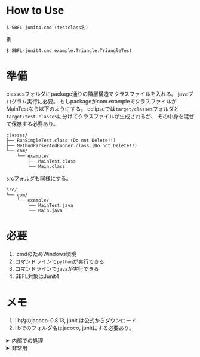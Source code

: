 # How to Use

``` console
$ SBFL-junit4.cmd (testclass名)
```

例
```console
$ SBFL-junit4.cmd example.Triangle.TriangleTest
```

# 準備

classesフォルダにpackage通りの階層構造でクラスファイルを入れる。
javaプログラム実行に必要。
もしpackageがcom.exampleでクラスファイルがMainTestなら以下のようにする。
eclipseでは`target/classes`フォルダと`target/test-classes`に分けてクラスファイルが生成されるが、
その中身を混ぜて保存する必要あり。

```
classes/
├── RunSingleTest.class (Do not Delete!!)
├── MethodParserAndRunner.class (Do not Delete!!)
└── com/
    └── example/
        ├── MainTest.class
        └── Main.class
```

srcフォルダも同様にする。

```
src/
└── com/
    └── example/
        └── MainTest.java
        └── Main.java
```


# 必要
1. .cmdのためWindows環境
2. コマンドラインで`python`が実行できる
3. コマンドラインで`java`が実行できる
4. SBFL対象はJunit4

# メモ

1. lib内のjacoco-0.8.13, junit は公式からダウンロード
2. libでのフォルダ名はjacoco, junitにする必要あり。

<details><summary>内部での処理</summary>

1. class ファイル src ファイルは何かしらの手段で準備する
    - testのclassファイルも必要
    - eclipseではjavaを保存した瞬間に自動で対応するclassesファイルがtarget/classesに生成されるのでそれを使う
2. 一時ファイルを置くフォルダの生成、引数の確認
    - `SBFL_junit4.cmd`が担当。
3. testファイルからメソッド名を抽出
    - `MethodParserAndRunner.class`が担当(junit4依存)
    - `@test`アノテーションの付いたメソッド名を取り出す
    - メソッド名とクラス名から`xml_maker_junit4.cmd`を起動
4. 各テストのメソッドごとのカバレッジを計測
    - `xml_maker_junit4.cmd`が担当。
    - カバレッジデータである .exec を _メソッドごと_ に生成
        - JUnit 4 : デフォルトパッケージとして`RunSingleTest.class`を用意し、個別にクラスとメソッドを指定して実行
            - `JUnitCore().run(request)`が自動で`@BeforeClass`なども実行してくれる
        - Junit 5 : 未作成
    - .execから.xmlを作成
        - `RunSingleTest`の返り値でテストのpass, failを判定
        - pass, failに応じて.xmlの格納場所の変更
5. nf,ef,np,ep,suspeciousの計算
    - xmlファイルのデータを各クラスの行ごとのカバレッジ(boolean)に変換
        - `XmlAnalyzer.py`が担当
        - `/MethodParserAndRunner.java`,`/RunSingleTest.java`,末尾が`Test.java`で終わるファイルのカバレッジをここで無視する。
    - xmlファイルを探索して`XmlAnalyzer.py`を呼び出し、行ごとの実行回数(int)に変換
        - `LineExcutionCounter.py`が担当
    - 行ごとの実行回数からep,ef,np,nfを計算
        - `SBFL_base.py`が担当
        - CSVへの書き出しなども行う
    - suspeciousの計算
        - `SBFL_Oshiai.py`が担当
        - `SBFL_Oshiai.py`は`SBFL_base.py`の継承クラス

</details>

<details><summary>非常用</summary>

cdは一番上のディレクトリ。
`RunSingleTest.java`の再コンパイルコマンド

```console
$ javac -d classes -cp lib/junit/junit-4.13.2.jar src/RunSingleTest.java
```

`MethodParserAndRunner.java`の再コンパイルコマンド

```console
$ javac -d classes -cp lib/junit/junit-4.13.2.jar src/MethodParserAndRunner.java
```


</details>


